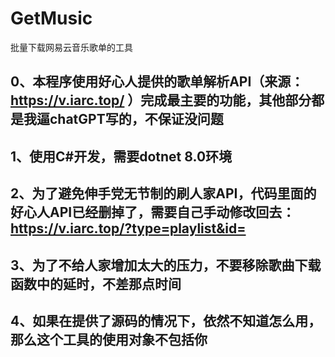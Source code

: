 # GetMusic

批量下载网易云音乐歌单的工具

## 0、本程序使用好心人提供的歌单解析API（来源：https://v.iarc.top/ ）完成最主要的功能，其他部分都是我逼chatGPT写的，不保证没问题
## 1、使用C#开发，需要dotnet 8.0环境
## 2、为了避免伸手党无节制的刷人家API，代码里面的好心人API已经删掉了，需要自己手动修改回去：https://v.iarc.top/?type=playlist&id=
## 3、为了不给人家增加太大的压力，不要移除歌曲下载函数中的延时，不差那点时间
## 4、如果在提供了源码的情况下，依然不知道怎么用，那么这个工具的使用对象不包括你


